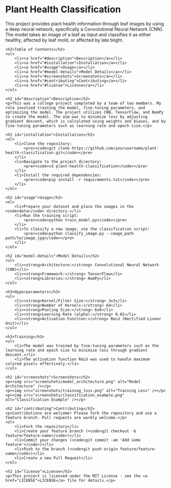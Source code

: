 <!DOCTYPE html>
<html lang="en">
<head>
    <meta charset="UTF-8">
    <meta name="viewport" content="width=device-width, initial-scale=1.0">
    <title>Plant Health Classification</title>
</head>
<body>
    <h1>Plant Health Classification</h1>
    <p>This project provides plant health information through leaf images by using a deep neural network, specifically a Convolutional Neural Network (CNN). The model takes an image of a leaf as input and classifies it as either healthy, affected by leaf mold, or affected by late blight.</p>
    
    <h2>Table of Contents</h2>
    <ul>
        <li><a href="#description">Description</a></li>
        <li><a href="#installation">Installation</a></li>
        <li><a href="#usage">Usage</a></li>
        <li><a href="#model-details">Model Details</a></li>
        <li><a href="#screenshots">Screenshots</a></li>
        <li><a href="#contributing">Contributing</a></li>
        <li><a href="#license">License</a></li>
    </ul>

    <h2 id="description">Description</h2>
    <p>This was a college project completed by a team of two members. My role involved training the model, fine-tuning parameters, and optimizing the model. The project utilizes CNN, TensorFlow, and NumPy to create the model. The aim was to minimize loss by adjusting gradient descent, which is calculated using weights and biases, and by fine-tuning parameters such as learning rate and epoch size.</p>

    <h2 id="installation">Installation</h2>
    <ol>
        <li>Clone the repository:
            <pre><code>git clone https://github.com/yourusername/plant-health-classification.git</code></pre>
        </li>
        <li>Navigate to the project directory:
            <pre><code>cd plant-health-classification</code></pre>
        </li>
        <li>Install the required dependencies:
            <pre><code>pip install -r requirements.txt</code></pre>
        </li>
    </ol>

    <h2 id="usage">Usage</h2>
    <ol>
        <li>Prepare your dataset and place the images in the <code>data</code> directory.</li>
        <li>Run the training script:
            <pre><code>python train_model.py</code></pre>
        </li>
        <li>To classify a new image, use the classification script:
            <pre><code>python classify_image.py --image_path path/to/image.jpg</code></pre>
        </li>
    </ol>

    <h2 id="model-details">Model Details</h2>
    <ul>
        <li><strong>Architecture:</strong> Convolutional Neural Network (CNN)</li>
        <li><strong>Framework:</strong> TensorFlow</li>
        <li><strong>Libraries:</strong> NumPy</li>
    </ul>

    <h3>Hyperparameters</h3>
    <ul>
        <li><strong>Kernel/Filter Size:</strong> 3x3</li>
        <li><strong>Number of Kernels:</strong> 64</li>
        <li><strong>Pooling Size:</strong> 6x6</li>
        <li><strong>Learning Rate (alpha):</strong> 0.01</li>
        <li><strong>Activation Function:</strong> ReLU (Rectified Linear Unit)</li>
    </ul>

    <h3>Training</h3>
    <ul>
        <li>The model was trained by fine-tuning parameters such as the learning rate and epoch size to minimize loss through gradient descent.</li>
        <li>The activation function ReLU was used to handle maximum colored pixels effectively.</li>
    </ul>

    <h2 id="screenshots">Screenshots</h2>
    <p><img src="screenshots/model_architecture.png" alt="Model Architecture" /></p>
    <p><img src="screenshots/training_loss.png" alt="Training Loss" /></p>
    <p><img src="screenshots/classification_example.png" alt="Classification Example" /></p>

    <h2 id="contributing">Contributing</h2>
    <p>Contributions are welcome! Please fork the repository and use a feature branch. Pull requests are warmly welcome.</p>
    <ol>
        <li>Fork the repository</li>
        <li>Create your feature branch (<code>git checkout -b feature/feature-name</code>)</li>
        <li>Commit your changes (<code>git commit -am 'Add some feature'</code>)</li>
        <li>Push to the branch (<code>git push origin feature/feature-name</code>)</li>
        <li>Create a new Pull Request</li>
    </ol>

    <h2 id="license">License</h2>
    <p>This project is licensed under the MIT License - see the <a href="LICENSE">LICENSE</a> file for details.</p>
</body>
</html>
